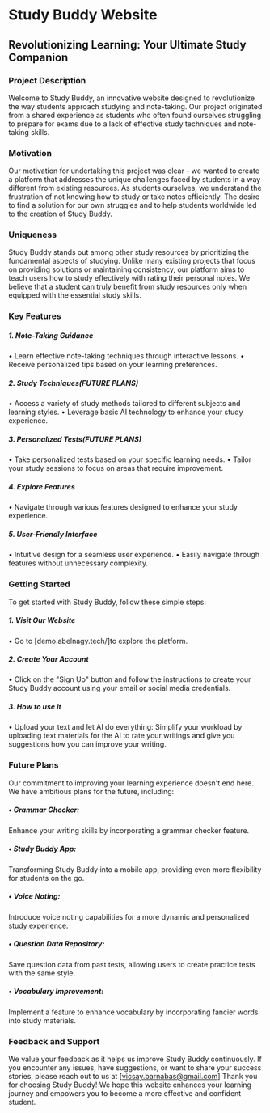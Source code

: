 # Study Buddy Website
## Revolutionizing Learning: Your Ultimate Study Companion
### Project Description
Welcome to Study Buddy, an innovative website designed to revolutionize the way students approach studying and note-taking. Our project originated from a shared experience as students who often found ourselves struggling to prepare for exams due to a lack of effective study techniques and note-taking skills.
### Motivation
Our motivation for undertaking this project was clear - we wanted to create a platform that addresses the unique challenges faced by students in a way different from existing resources. As students ourselves, we understand the frustration of not knowing how to study or take notes efficiently. The desire to find a solution for our own struggles and to help students worldwide led to the creation of Study Buddy.
### Uniqueness
Study Buddy stands out among other study resources by prioritizing the fundamental aspects of studying. Unlike many existing projects that focus on providing solutions or maintaining consistency, our platform aims to teach users how to study effectively with rating their personal notes. We believe that a student can truly benefit from study resources only when equipped with the essential study skills.
### Key Features
##### 1.    Note-Taking Guidance
•	Learn effective note-taking techniques through interactive lessons.
•	Receive personalized tips based on your learning preferences.
##### 2.  Study Techniques(FUTURE PLANS)
•	Access a variety of study methods tailored to different subjects and learning styles.
•	Leverage basic AI technology to enhance your study experience.
##### 3.  Personalized Tests(FUTURE PLANS)
•	Take personalized tests based on your specific learning needs.
•	Tailor your study sessions to focus on areas that require improvement.
##### 4. Explore Features
•	Navigate through various features designed to enhance your study experience.
##### 5.  User-Friendly Interface
•	Intuitive design for a seamless user experience.
•	Easily navigate through features without unnecessary complexity.
### Getting Started
To get started with Study Buddy, follow these simple steps:
##### 1.	 Visit Our Website
•	Go to [demo.abelnagy.tech/]to explore the platform.
##### 2.	Create Your Account
•	Click on the "Sign Up" button and follow the instructions to create your Study Buddy account using your email or social media credentials.
##### 3.	How to use it
•	Upload your text and let AI do everything: Simplify your workload by uploading text materials for the AI to rate your writings and give you suggestions how you can improve your writing. 

### Future Plans
Our commitment to improving your learning experience doesn't end here. We have ambitious plans for the future, including:
##### •	Grammar Checker: 
Enhance your writing skills by incorporating a grammar checker feature.
##### •	Study Buddy App: 
Transforming Study Buddy into a mobile app, providing even more flexibility for students on the go.
##### •	Voice Noting: 
Introduce voice noting capabilities for a more dynamic and personalized study experience.
##### •	Question Data Repository: 
Save question data from past tests, allowing users to create practice tests with the same style.
##### •	Vocabulary Improvement: 
Implement a feature to enhance vocabulary by incorporating fancier words into study materials.
### Feedback and Support
We value your feedback as it helps us improve Study Buddy continuously. If you encounter any issues, have suggestions, or want to share your success stories, please reach out to us at [vicsay.barnabas@gmail.com]
Thank you for choosing Study Buddy! We hope this website enhances your learning journey and empowers you to become a more effective and confident student.
